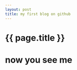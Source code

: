 ```yaml
---
layout: post
title: my first blog on github
---
```


{{ page.title }}
================




now you see me
============